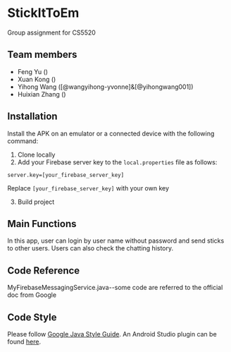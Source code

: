 # StickItToEm

Group assignment for CS5520

## Team members

- Feng Yu ()
- Xuan Kong  () 
- Yihong Wang ([@wangyihong-yvonne]&[@yihongwang001]) 
- Huixian Zhang () 

## Installation

Install the APK on an emulator or a connected device with the following command:
1. Clone locally
2. Add your Firebase server key to the `local.properties` file as follows:
  ```
  server.key=[your_firebase_server_key]
  ```
  Replace `[your_firebase_server_key]` with your own key

3. Build project


## Main Functions

In this app, user can login by user name without password and send sticks to other users. Users can also check the chatting history.

## Code Reference

MyFirebaseMessagingService.java--some code are referred to the official doc from Google


## Code Style
Please follow [Google Java Style Guide](https://google.github.io/styleguide/javaguide.html). An Android Studio plugin can be found [here](https://github.com/google/google-java-format#intellij-android-studio-and-other-jetbrains-ides).
